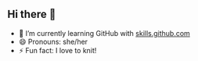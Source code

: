 ## Hi there 👋

- 🌱 I’m currently learning GitHub with [skills.github.com](url)
- 😄 Pronouns: she/her
- ⚡ Fun fact: I love to knit!

<!--
**50monkeys/50monkeys** is a ✨ _special_ ✨ repository because its `README.md` (this file) appears on your GitHub profile.

Here are some ideas to get you started:

- 🔭 I’m currently working on ...
- 🌱 I’m currently learning ...
- 👯 I’m looking to collaborate on ...
- 🤔 I’m looking for help with ...
- 💬 Ask me about ...
- 📫 How to reach me: ...
- 😄 Pronouns: ...
- ⚡ Fun fact: ...
-->
